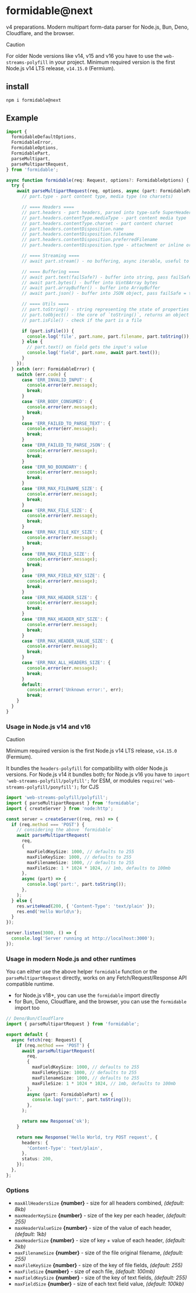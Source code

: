 # formidable@next

v4 preparations. Modern multipart form-data parser for Node.js, Bun, Deno, Cloudflare, and the
browser.

> [!CAUTION]
>
> For older Node versions like v14, v15 and v16 you have to use the `web-streams-polyfill` in your
> project. Minimum required version is the first Node.js v14 LTS release, `v14.15.0` (Fermium).

## install

```
npm i formidable@next
```

## Example

```ts
import {
  formidableDefaultOptions,
  FormidableError,
  FormidableOptions,
  FormidablePart,
  parseMultipart,
  parseMultipartRequest,
} from 'formidable';

async function formidable(req: Request, options?: FormidableOptions) {
  try {
    await parseMultipartRequest(req, options, async (part: FormidablePart) => {
      // part.type - part content type, media type (no charsets)

      // ==== Headers ====
      // part.headers - part headers, parsed into type-safe SuperHeaders object
      // part.headers.contentType.mediaType - part content media type
      // part.headers.contentType.charset - part content charset
      // part.headers.contentDisposition.name
      // part.headers.contentDisposition.filename
      // part.headers.contentDisposition.preferredFilename
      // part.headers.contentDisposition.type - attachment or inline or form-data

      // ==== Streaming ====
      // await part.stream() - no buffering, async iterable, useful to use in `for await (const chunk of part.stream())`

      // ==== Buffering ====
      // await part.text(failSafe?) - buffer into string, pass failSafe = true to avoid crashing
      // await part.bytes() - buffer into Uint8Array bytes
      // await part.arrayBuffer() - buffer into ArrayBuffer
      // await part.json() - buffer into JSON object, pass failSafe = true to avoid crashing

      // ==== Utils ====
      // part.toString() - string representing the state of properties (name, filename, type, headers)
      // part.toObject() - the core of `toString()`, returns an object with the properties (name, filename, type, headers)
      // part.isFile() - check if the part is a file

      if (part.isFile()) {
        console.log('file', part.name, part.filename, part.toString());
      } else {
        // part.text() on field gets the input's value
        console.log('field', part.name, await part.text());
      }
    });
  } catch (err: FormidableError) {
    switch (err.code) {
      case 'ERR_INVALID_INPUT': {
        console.error(err.message);
        break;
      }
      case 'ERR_BODY_CONSUMED': {
        console.error(err.message);
        break;
      }
      case 'ERR_FAILED_TO_PARSE_TEXT': {
        console.error(err.message);
        break;
      }
      case 'ERR_FAILED_TO_PARSE_JSON': {
        console.error(err.message);
        break;
      }
      case 'ERR_NO_BOUNDARY': {
        console.error(err.message);
        break;
      }
      case 'ERR_MAX_FILENAME_SIZE': {
        console.error(err.message);
        break;
      }
      case 'ERR_MAX_FILE_SIZE': {
        console.error(err.message);
        break;
      }
      case 'ERR_MAX_FILE_KEY_SIZE': {
        console.error(err.message);
        break;
      }
      case 'ERR_MAX_FIELD_SIZE': {
        console.error(err.message);
        break;
      }
      case 'ERR_MAX_FIELD_KEY_SIZE': {
        console.error(err.message);
        break;
      }
      case 'ERR_MAX_HEADER_SIZE': {
        console.error(err.message);
        break;
      }
      case 'ERR_MAX_HEADER_KEY_SIZE': {
        console.error(err.message);
        break;
      }
      case 'ERR_MAX_HEADER_VALUE_SIZE': {
        console.error(err.message);
        break;
      }
      case 'ERR_MAX_ALL_HEADERS_SIZE': {
        console.error(err.message);
        break;
      }
      default:
        console.error('Unknown error:', err);
        break;
    }
  }
}
```

### Usage in Node.js v14 and v16

> [!CAUTION]
>
> Minimum required version is the first Node.js v14 LTS release, `v14.15.0` (Fermium).

It bundles the `headers-polyfill` for compatibility with older Node.js versions. For Node.js v14 it
bundles both; for Node.js v16 you have to `import 'web-streams-polyfill/polyfill';` for ESM, or
modules `require('web-streams-polyfill/ponyfill');` for CJS

```ts
import 'web-streams-polyfill/polyfill';
import { parseMultipartRequest } from 'formidable';
import { createServer } from 'node:http';

const server = createServer((req, res) => {
  if (req.method === 'POST') {
    // considering the above `formidable`
    await parseMultipartRequest(
      req,
      {
        maxFieldKeySize: 1000, // defaults to 255
        maxFileKeySize: 1000, // defaults to 255
        maxFilenameSize: 1000, // defaults to 255
        maxFileSize: 1 * 1024 * 1024, // 1mb, defaults to 100mb
      },
      async (part) => {
        console.log('part:', part.toString());
      },
    );
  } else {
    res.writeHead(200, { 'Content-Type': 'text/plain' });
    res.end('Hello World\n');
  }
});

server.listen(3000, () => {
  console.log('Server running at http://localhost:3000');
});
```

### Usage in modern Node.js and other runtimes

You can either use the above helper `formidable` function or the `parseMultipartRequest` directly,
works on any Fetch/Request/Response API compatible runtime.

- for Node.js v18+, you can use the `formidable` import directly
- for Bun, Deno, Cloudflare, and the browser, you can use the `formidable` import too

```ts
// Deno/Bun/Cloudflare
import { parseMultipartRequest } from 'formidable';

export default {
  async fetch(req: Request) {
    if (req.method === 'POST') {
      await parseMultipartRequest(
        req,
        {
          maxFieldKeySize: 1000, // defaults to 255
          maxFileKeySize: 1000, // defaults to 255
          maxFilenameSize: 1000, // defaults to 255
          maxFileSize: 1 * 1024 * 1024, // 1mb, defaults to 100mb
        },
        async (part: FormidablePart) => {
          console.log('part:', part.toString());
        },
      );

      return new Response('ok');
    }

    return new Response('Hello World, try POST request', {
      headers: {
        'Content-Type': 'text/plain',
      },
      status: 200,
    });
  },
};
```

### Options

- `maxAllHeadersSize` **{number}** - size for all headers combined, _(default: 8kb)_
- `maxHeaderKeySize` **{number}** - size of the key per each header, _(default: 255)_
- `maxHeaderValueSize` **{number}** - size of the value of each header, _(default: 1kb)_
- `maxHeaderSize` **{number}** - size of key + value of each header, _(default: 2kb)_
- `maxFilenameSize` **{number}** - size of the file original filename, _(default: 255)_
- `maxFileKeySize` **{number}** - size of the key of file fields, _(default: 255)_
- `maxFileSize` **{number}** - size of each file, _(default: 100mb)_
- `maxFieldKeySize` **{number}** - size of the key of text fields, _(default: 255)_
- `maxFieldSize` **{number}** - size of each text field value, _(default: 100kb)_
